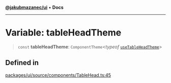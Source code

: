 [**@jakubmazanec/ui**](../README.md) • **Docs**

---

# Variable: tableHeadTheme

> `const` **tableHeadTheme**: `ComponentTheme`\<_typeof_
> [`useTableHeadTheme`](../functions/useTableHeadTheme.md)\>

## Defined in

[packages/ui/source/components/TableHead.ts:45](https://github.com/jakubmazanec/tools/blob/6ed2cc9bf798455a62cfc34def34fef748169fa2/packages/ui/source/components/TableHead.ts#L45)
